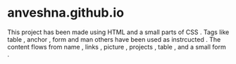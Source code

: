 # anveshna.github.io
This project has been made using HTML and a small parts of CSS . Tags like table , anchor , form and man others have been used as instrcucted . The content flows from name , links , picture , projects , table , and a small form . 
